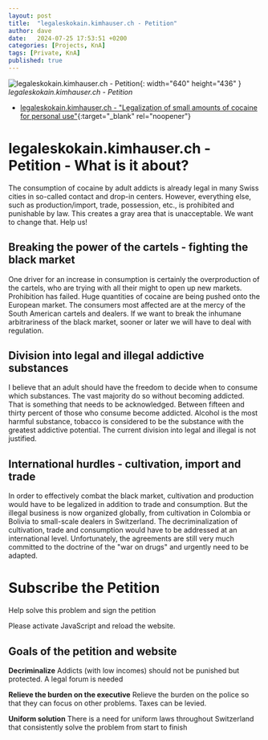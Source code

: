 ```yaml
---
layout: post
title:  "legaleskokain.kimhauser.ch - Petition"
author: dave
date:   2024-07-25 17:53:51 +0200
categories: [Projects, KnA]
tags: [Private, KnA]
published: true
---
```


![legaleskokain.kimhauser.ch - Petition](../../assets/img/projects/legaleskokain.kimhauser.ch/legaleskokain.kimhauser.ch-2024-07-25-01.jpg){: width="640" height="436" }
_legaleskokain.kimhauser.ch - Petition_

- [legaleskokain.kimhauser.ch - "Legalization of small amounts of cocaine for personal use"](https://legaleskokain.kimhauser.ch){:target="_blank" rel="noopener"}

# legaleskokain.kimhauser.ch - Petition - What is it about?
The consumption of cocaine by adult addicts is already legal in many Swiss cities in so-called contact and drop-in centers.
However, everything else, such as production/import, trade, possession, etc., is prohibited and punishable by law. This creates a gray area that is unacceptable. We want to change that. Help us!

## Breaking the power of the cartels - fighting the black market
One driver for an increase in consumption is certainly the overproduction of the cartels, who are trying with all their might to open up new markets. Prohibition has failed. Huge quantities of cocaine are being pushed onto the European market. The consumers most affected are at the mercy of the South American cartels and dealers. If we want to break the inhumane arbitrariness of the black market, sooner or later we will have to deal with regulation.

## Division into legal and illegal addictive substances
I believe that an adult should have the freedom to decide when to consume which substances. The vast majority do so without becoming addicted. That is something that needs to be acknowledged. Between fifteen and thirty percent of those who consume become addicted. Alcohol is the most harmful substance, tobacco is considered to be the substance with the greatest addictive potential. The current division into legal and illegal is not justified.

## International hurdles - cultivation, import and trade
In order to effectively combat the black market, cultivation and production would have to be legalized in addition to trade and consumption. But the illegal business is now organized globally, from cultivation in Colombia or Bolivia to small-scale dealers in Switzerland. The decriminalization of cultivation, trade and consumption would have to be addressed at an international level. Unfortunately, the agreements are still very much committed to the doctrine of the "war on drugs" and urgently need to be adapted.

# Subscribe the Petition
Help solve this problem and sign the petition
<script>
    var OPWIDGET = {
      "base_url": "https://www.openpetition.eu",
      "api_key": "8d23f07d07661824b2d5dfdf0a90d90d5c70950d1154bb2646822f18df8fdfe8",
      "options": {
        "primarycolor": "#29b0cc",
        "secondarycolor": "#3e3d40",
        "backgroundcolor": "#ffffff",
        "mainfontsize": "15px"
      }
    };
</script>
<script src="https://www.openpetition.de/javascript/widget.js"></script>
<noscript>Please activate JavaScript and reload the website.</noscript>

## Goals of the petition and website
**Decriminalize**
Addicts (with low incomes) should not be punished but protected. A legal forum is needed

**Relieve the burden on the executive**
Relieve the burden on the police so that they can focus on other problems. Taxes can be levied.

**Uniform solution** 
There is a need for uniform laws throughout Switzerland that consistently solve the problem from start to finish

<!--
## Realization and implementation of AI course / re-entry into the first labor market
The money for this project will be invested entirely in the purchase of a new MacBook Air 2024 and will therefore be used to complete and refine the project fundamentals for the AI courses for beginners that I would like to give. By financing a new MacBook, you will enable me to re-enter the first labor market and thus break free from the social welfare office. I see myself as having a self-determined future and no longer being dependent on the social welfare office.

## Youtube Videos
<iframe width="640" height="315" src="https://www.youtube.com/embed/QNWxVl62PZ0" frameborder="0" allowfullscreen></iframe>
<br>

- [Advertising for crowdfunding "Laptop for AI course / re-entry into the job market"](https://www.youtube.com/watch?v=QNWxVl62PZ0){:target="_blank" rel="noopener"}

-->

